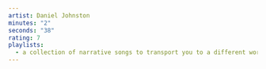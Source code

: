 ```yaml
---
artist: Daniel Johnston
minutes: "2"
seconds: "38"
rating: 7
playlists:
  - a collection of narrative songs to transport you to a different world
---
```

